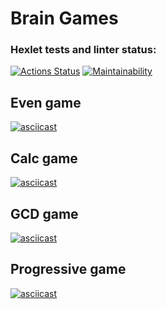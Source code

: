 # Brain Games

### Hexlet tests and linter status:

[![Actions Status](https://github.com/denbon05/java-project-lvl1/workflows/hexlet-check/badge.svg)](https://github.com/denbon05/java-project-lvl1/actions)
[![Maintainability](https://api.codeclimate.com/v1/badges/bdb4a8fec536ec65d99b/maintainability)](https://codeclimate.com/github/denbon05/java-project-lvl1/maintainability)

<!-- [![Test Coverage](https://api.codeclimate.com/v1/badges/bdb4a8fec536ec65d99b/test_coverage)](https://codeclimate.com/github/denbon05/java-project-lvl1/test_coverage) -->

## Even game

[![asciicast](https://asciinema.org/a/505335.svg)](https://asciinema.org/a/505335)

## Calc game

[![asciicast](https://asciinema.org/a/505474.svg)](https://asciinema.org/a/505474)

## GCD game

[![asciicast](https://asciinema.org/a/505634.svg)](https://asciinema.org/a/505634)

## Progressive game

[![asciicast](https://asciinema.org/a/505649.svg)](https://asciinema.org/a/505649)

